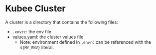 # Kubee Cluster

A cluster is a directory that contains the following files:
* `.envrc`: the env file
* [values.yaml](cluster-values.md): the cluster values file 
  * Note: environment defined in `.envrc` can be referenced with the `${MY_ENV}` literal.